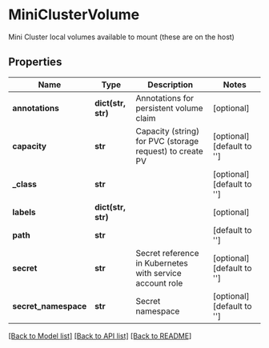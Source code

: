# MiniClusterVolume

Mini Cluster local volumes available to mount (these are on the host)

## Properties
Name | Type | Description | Notes
------------ | ------------- | ------------- | -------------
**annotations** | **dict(str, str)** | Annotations for persistent volume claim | [optional]
**capacity** | **str** | Capacity (string) for PVC (storage request) to create PV | [optional] [default to '']
**_class** | **str** |  | [optional] [default to '']
**labels** | **dict(str, str)** |  | [optional]
**path** | **str** |  | [default to '']
**secret** | **str** | Secret reference in Kubernetes with service account role | [optional] [default to '']
**secret_namespace** | **str** | Secret namespace | [optional] [default to '']

[[Back to Model list]](../README.md#documentation-for-models) [[Back to API list]](../README.md#documentation-for-api-endpoints) [[Back to README]](../README.md)
